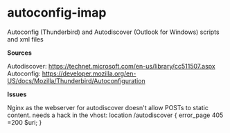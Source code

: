 # autoconfig-imap
Autoconfig (Thunderbird) and Autodiscover (Outlook for Windows) scripts and xml files

<b>Sources</b>

Autodiscover: https://technet.microsoft.com/en-us/library/cc511507.aspx
Autoconfig: https://developer.mozilla.org/en-US/docs/Mozilla/Thunderbird/Autoconfiguration

<b>Issues</b>

Nginx as the webserver for autodiscover doesn't allow POSTs to static content. needs a hack in the vhost:
location /autodiscover {
error_page 405 =200 $uri;
}
